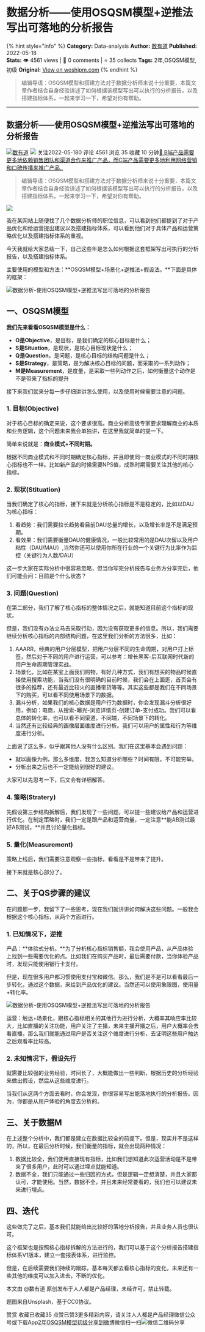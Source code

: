 # 数据分析——使用OSQSM模型+逆推法写出可落地的分析报告
{% hint style="info" %}
**Category:** Data-analysis
**Author:** [数有道](https://www.woshipm.com/u/774371)
**Published:** 2022-05-18  
**Stats:** 👁️ 4561 views | 💬 0 comments | ⭐ 35 collects
**Tags:** 2年,OSQSM模型,初级
**Original:** [View on woshipm.com](https://www.woshipm.com/data-analysis/5444233.html)
{% endhint %}
> 编辑导语：OSQSM模型和搭建方法对于数据分析师来说十分重要，本篇文章作者结合自身经验讲述了如何根据该模型写出可以执行的分析报告，以及搭建指标体系，一起来学习一下，希望对你有帮助。

---

## 数据分析——使用OSQSM模型+逆推法写出可落地的分析报告

[![](https://image.woshipm.com/wp-files/2022/05/1XZPIa108xSPw844lgA0.jpg!/both/72x72)](https://www.woshipm.com/u/774371)[数有道](https://www.woshipm.com/u/774371) ![](https://static.woshipm.com/tag/1101_1@2x.png) 关注2022-05-180 评论 4561 浏览 35 收藏 10 分钟[🔗 B端产品需要更多地依赖销售团队和渠道合作来推广产品，而C端产品需要更多地利用网络营销和口碑传播来推广产品..](https://ke.qidianla.com/courses/bcpm)

> 编辑导语：OSQSM模型和搭建方法对于数据分析师来说十分重要，本篇文章作者结合自身经验讲述了如何根据该模型写出可以执行的分析报告，以及搭建指标体系，一起来学习一下，希望对你有帮助。

![](https://image.woshipm.com/wp-files/2022/05/7viCmAOwSMDiVI2hGVVM.jpg)

我在某网站上随便找了几个数据分析师的职位信息，可以看到他们都提到了对于产品优化和给运营提出建议以及搭建指标体系，可以看到他们对于具体产品和运营策略优化以及搭建指标体系的重视。

今天我就给大家总结一下，自己这些年是怎么如何根据这套框架写出可执行的分析报告，以及搭建指标体系。

主要使用的模型和方法：**OSQSM模型+场景化+逆推法+假设法。**下面是具体的框架：

![数据分析-使用OSQSM模型+逆推法写出可落地的分析报告](https://image.woshipm.com/wp-files/2022/05/jLwyFmCTJFlw7xy42ic8.png)

## 一、OSQSM模型

**我们先来看看OSQSM模型是什么：**

*   **O是Objective**，是目标，是我们确定的核心目标是什么；
*   **S是Situation**，是现状，是核心目标现状是什么；
*   **Q是Question**，是问题，是核心目标的结构问题是什么；
*   **S是Strategy**，是策略，是为解决核心目标的问题，而采取的一系列动作；
*   **M是Measurement**，是度量，是采取一些列动作之后，如何衡量这个动作是不是带来了指标的提升

接下来我们就来分每一步仔细讲讲怎么使用，以及使用时候需要注意的问题。

### 1\. 目标(Objective)

对于核心目标的确定来说，这个要求很高。商业分析高级专家要求理解商业的本质和业务逻辑，这个问题未来我会单独讲，在这里我就简单的提一下。

简单来说就是：**商业模式+不同时期。**

根据不同商业模式和不同时期确定核心指标，并且即使同一商业模式的不同时期核心指标也不一样。比如新产品的时候需要NPS值，成熟时期需要关注其他的核心指标。

### **2\. 现状(Stituation)**

当我们确定了核心的指标，接下来就是分析核心指标是不是稳定的，比如以DAU为核心指标：

1.  看趋势：我们需要拉长趋势看目前DAU总量的增长，以及增长率是不是满足预期。
2.  看效果：我们需要衡量DAU的健康情况，一般比较常用的是DAU次留以及用户粘性（DAU/MAU）,当然你还可以使用你所在行业的一个关键行为比率作为监控（关键行为人数/DAU）

这一步大家在实际分析中很容易忽略，但当你写完分析报告与业务方分享完后，他们可能会问：目前是个什么状态？

### 3\. 问题(Question)

在第二部分，我们了解了核心指标的整体情况之后，就能知道目前这个指标的现状。

但是，我们没有办法立马去采取行动，因为没有获取更多的信息。所以，我们需要继续分析核心指标的内部结构问题，在这里我们分析的方法很多，比如：

1.  AAARR，经典的用户分层模型，把用户分层不同的生命周期，对用户打上标签，然后对于不同的用户进行运营。可以参考：增长黑客-后互联网时代新的用户生命周期管理实战。
2.  场景化，比如在某宝上面我们购物，有好几种方式，我们有想买的物品时候直接使用搜索功能，当我们没有很明确的目前时候，我们会在上面逛，首页会有很多的推荐，还有最近比较火的直播带货等等。其实这些都是我们在不同场景下的购买，可以看不同使用场景下的数据。
3.  漏斗分析，如果我们的核心数据是用户行为数据时，你会发现漏斗分析很好用，例如：电商，从搜索-曝光-浏览详情页-创建订单-支付成功。我们可以看总体的转化率，也可以看不同渠道，不同端，不同场景下的转化。
4.  当然还有比较经典的画像层面维度进行分析。我们可以用户的属性和行为等维度进行分析。

上面说了这么多，似乎跟其他人没有什么区别。我们在这里基本会遇到问题：

*   就以画像为例，那么多维度，我怎么知道分析哪些？时间有限，不可能穷举。
*   分析出来之后也不一定能给到很好的建议。

大家可以先思考一下，后文会有详细解答。

### 4\. 策略(Stratery)

先假设第三步结构拆解后，我们发现了一些问题，可以提一些建议给产品和运营进行优化。在制定策略时，我们一定是跟产品和运营商量，一定注意**能AB测试最好AB测试，**并且讨论量化指标。

### 5\. 量化(Measurement)

策略上线后，我们需要注意观察一些指标，看看是不是带来了提升。

接下来就是核心部分了。

## 二、关于QS步骤的建议

在问题那一步，我留下了一些思考，现在我们就讲讲如何解决这些问题。一般我会根据这个核心指标，从两个方面进行。

### 1\. 已知情况下，逆推

产品：**体验式分析。**为了分析核心指标销售额，我会使用产品，从产品体验上找到一些需要优化的点。比如我们在购买产品时，最后需要付款，当你体验产品时，发现只能使用银行卡支付。

但是，现在很多用户都习惯使用支付宝和微信。那么，我们是不是可以看看最后一步转化，通过这个数据，来给到产品优化的建议。当然还可以使用象限图，使用量+转化率。

![数据分析-使用OSQSM模型+逆推法写出可落地的分析报告](https://image.woshipm.com/wp-files/2022/05/xHcyCXy6jXDphiAc8etb.png)

运营：触达+场景化，跟核心指标相关的其他行为进行分析，大概率其响应率比较大，比如直播的关注功能，用户关注了主播，未来主播开播之后，用户大概率会去看直播，那么我们就能通过用户是否关注这个维度进行分析，去证明这些用户触达之后观看率比较高。

### 2\. 未知情况下，假设先行

就需要比较强的业务经验，时间长了，大概能做出一些判断，根据历史的分析经验来做出假设，然后从这些维度进行。

当我们从这两个方面去看时，你会发现，你很容易写出能落地执行的分析报告。因为，你都是从用户体验的角度去分析的。

## 三、关于数据M

在上述整个分析中，我们都是建立在数据比较全的前提下。但是，现实并不是这样的，所以，在最后分析时候，我们衡量的指标，就会出现两种情况：

1.  数据比较全，我们使用直接现有指标，比如我们想知道此次运营活动是不是带来了很多用户，此时可以通过埋点就能知道。
2.  数据不全，我们只能通过一些归因的方式，但是逻辑一定想清楚，并且大家都认可，才能使用。当然，数据不全，并且未来经常要看的，我们也可以建议未来进行埋点。

## 四、迭代

这些做完了之后，基本我们就能给出比较好的落地分析报告，并且业务人员也很认可。

这个框架也是按照核心指标拆解的方法进行的，我们可以基于这个分析报告搭建指标体系V1版本，建立一套报表体系，进行监控。

但是，在后续需要我们持续的跟踪，基本每天都去看核心指标的变化，未来还有一些其他的维度可以加入进去，不断的优化。

本文由 @数有道 原创发布于人人都是产品经理，未经许可，禁止转载。

题图来自Unsplash，基于CC0协议。

赞赏 收藏已收藏35 点赞已赞3更多精彩内容，请关注人人都是产品经理微信公众号或下载App[2年](https://www.woshipm.com/tag/2%e5%b9%b4)[OSQSM模型](https://www.woshipm.com/tag/osqsm%e6%a8%a1%e5%9e%8b)[初级](https://www.woshipm.com/tag/%e5%88%9d%e7%ba%a7)[分享到微博](https://service.weibo.com/share/share.php?appkey=2775287854&title=数据分析——使用OSQSM模型+逆推法写出可落地的分析报告&url=https://www.woshipm.com/data-analysis/5444233.html&pic=https://image.woshipm.com/wp-files/2022/05/7viCmAOwSMDiVI2hGVVM.jpg)微信扫一扫![微信二维码](https://api.pwmqr.com/qrcode/create/?url=https://www.woshipm.com/data-analysis/5444233.html)分享